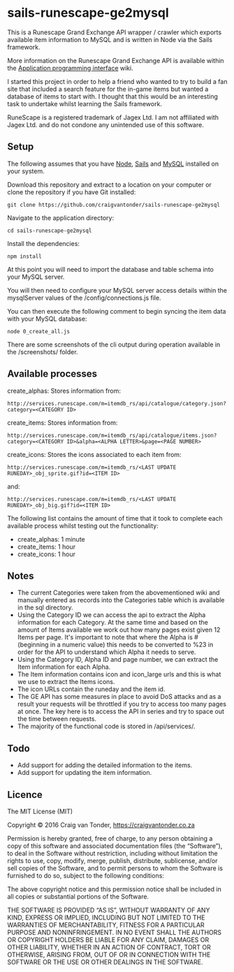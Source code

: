 # sails-runescape-ge2mysql

This is a Runescape Grand Exchange API wrapper / crawler which exports available item information to MySQL and is written in Node via the Sails framework.

More information on the Runescape Grand Exchange API is available within the [Application programming interface](http://runescape.wikia.com/wiki/Application_programming_interface) wiki.

I started this project in order to help a friend who wanted to try to build a fan site that included a search feature for the in-game items but wanted a database of items to start with. I thought that this would be an interesting task to undertake whilst learning the Sails framework.

RuneScape is a registered trademark of Jagex Ltd. I am not affiliated with Jagex Ltd. and do not condone any unintended use of this software.

## Setup

The following assumes that you have [Node](https://nodejs.org/en/), [Sails](http://sailsjs.org/) and [MySQL](http://www.mysql.com/) installed on your system.

Download this repository and extract to a location on your computer or clone the repository if you have Git installed:

    git clone https://github.com/craigvantonder/sails-runescape-ge2mysql

Navigate to the application directory:

    cd sails-runescape-ge2mysql

Install the dependencies:

    npm install

At this point you will need to import the database and table schema into your MySQL server.

You will then need to configure your MySQL server access details within the mysqlServer values of the /config/connections.js file.

You can then execute the following comment to begin syncing the item data with your MySQL database:

    node 0_create_all.js

There are some screenshots of the cli output during operation available in the /screenshots/ folder.

## Available processes

create_alphas: Stores information from:

    http://services.runescape.com/m=itemdb_rs/api/catalogue/category.json?category=<CATEGORY ID>

create_items: Stores information from:

    http://services.runescape.com/m=itemdb_rs/api/catalogue/items.json?category=<CATEGORY ID>&alpha=<ALPHA LETTER>&page=<PAGE NUMBER>

create_icons: Stores the icons associated to each item from:

    http://services.runescape.com/m=itemdb_rs/<LAST UPDATE RUNEDAY>_obj_sprite.gif?id=<ITEM ID>

and:

    http://services.runescape.com/m=itemdb_rs/<LAST UPDATE RUNEDAY>_obj_big.gif?id=<ITEM ID>

The following list contains the amount of time that it took to complete each available process whilst testing out the functionality:

* create_alphas: 1 minute
* create_items: 1 hour
* create_icons: 1 hour

## Notes

* The current Categories were taken from the abovementioned wiki and manually entered as records into the Categories table which is available in the sql directory.
* Using the Category ID we can access the api to extract the Alpha information for each Category. At the same time and based on the amount of Items available we work out how many pages exist given 12 Items per page. It's important to note that where the Alpha is # (beginning in a numeric value) this needs to be converted to %23 in order for the API to understand which Alpha it needs to serve.
* Using the Category ID, Alpha ID and page number, we can extract the Item information for each Alpha.
* The Item information contains icon and icon_large urls and this is what we use to extract the Items icons.
* The icon URLs contain the runeday and the item id.
* The GE API has some measures in place to avoid DoS attacks and as a result your requests will be throttled if you try to access too many pages at once. The key here is to access the API in series and try to space out the time between requests.
* The majority of the functional code is stored in /api/services/.

## Todo

* Add support for adding the detailed information to the items.
* Add support for updating the item information.

## Licence

The MIT License (MIT)

Copyright © 2016 Craig van Tonder, https://craigvantonder.co.za

Permission is hereby granted, free of charge, to any person obtaining a copy of this software and associated documentation files (the “Software”), to deal in the Software without restriction, including without limitation the rights to use, copy, modify, merge, publish, distribute, sublicense, and/or sell copies of the Software, and to permit persons to whom the Software is furnished to do so, subject to the following conditions:

The above copyright notice and this permission notice shall be included in all copies or substantial portions of the Software.

THE SOFTWARE IS PROVIDED “AS IS”, WITHOUT WARRANTY OF ANY KIND, EXPRESS OR IMPLIED, INCLUDING BUT NOT LIMITED TO THE WARRANTIES OF MERCHANTABILITY, FITNESS FOR A PARTICULAR PURPOSE AND NONINFRINGEMENT. IN NO EVENT SHALL THE AUTHORS OR COPYRIGHT HOLDERS BE LIABLE FOR ANY CLAIM, DAMAGES OR OTHER LIABILITY, WHETHER IN AN ACTION OF CONTRACT, TORT OR OTHERWISE, ARISING FROM, OUT OF OR IN CONNECTION WITH THE SOFTWARE OR THE USE OR OTHER DEALINGS IN THE SOFTWARE.